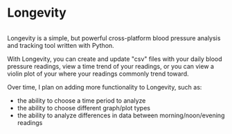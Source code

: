 # Longevity

![]()

Longevity is a simple, but powerful cross-platform blood pressure analysis and tracking tool written with Python.

With Longevity, you can create and update "csv" files with your daily blood pressure readings, view a time trend of your readings, or you can view a violin plot of your where your readings commonly trend toward.

Over time, I plan on adding more functionality to Longevity, such as:

* the ability to choose a time period to analyze
* the ability to choose different graph/plot types
* the ability to analyze differences in data between morning/noon/evening readings

